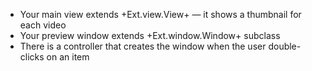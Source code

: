 - Your main view extends +Ext.view.View+ &mdash; it shows a thumbnail for each video
- Your preview window extends +Ext.window.Window+ subclass
- There is a controller that creates the window when the user double-clicks on an item